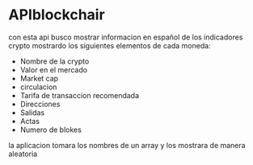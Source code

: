# APIblockchair

con esta api busco mostrar informacion
en español de los indicadores crypto
mostrardo los siguientes elementos
de cada moneda:

+ Nombre de la crypto
+ Valor en el mercado
+ Market cap
+ circulacion
+ Tarifa de transaccion recomendada
+ Direcciones 
+ Salidas
+ Actas
+  Numero de blokes

la aplicacion tomara los nombres 
de un array y los mostrara de manera aleatoria
